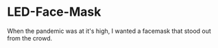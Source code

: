 # LED-Face-Mask
When the pandemic was at it's high, I wanted a facemask that stood out from the crowd.
